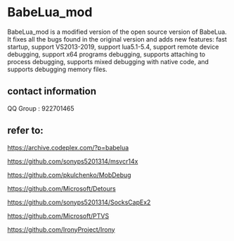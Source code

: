 # BabeLua_mod
BabeLua_mod is a modified version of the open source version of BabeLua. It fixes all the bugs found in the original version and adds new features: fast startup, support VS2013-2019, support lua5.1-5.4, support remote device debugging, support x64 programs debugging, supports attaching to process debugging, supports mixed debugging with native code, and supports debugging memory files.

## contact information
QQ Group : 922701465

## refer to:
https://archive.codeplex.com/?p=babelua

https://github.com/sonyps5201314/msvcr14x

https://github.com/pkulchenko/MobDebug

https://github.com/Microsoft/Detours

https://github.com/sonyps5201314/SocksCapEx2

https://github.com/Microsoft/PTVS

https://github.com/IronyProject/Irony
